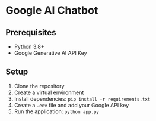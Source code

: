 # Google AI Chatbot

## Prerequisites
- Python 3.8+
- Google Generative AI API Key

## Setup
1. Clone the repository
2. Create a virtual environment
3. Install dependencies: `pip install -r requirements.txt`
4. Create a `.env` file and add your Google API key
5. Run the application: `python app.py`